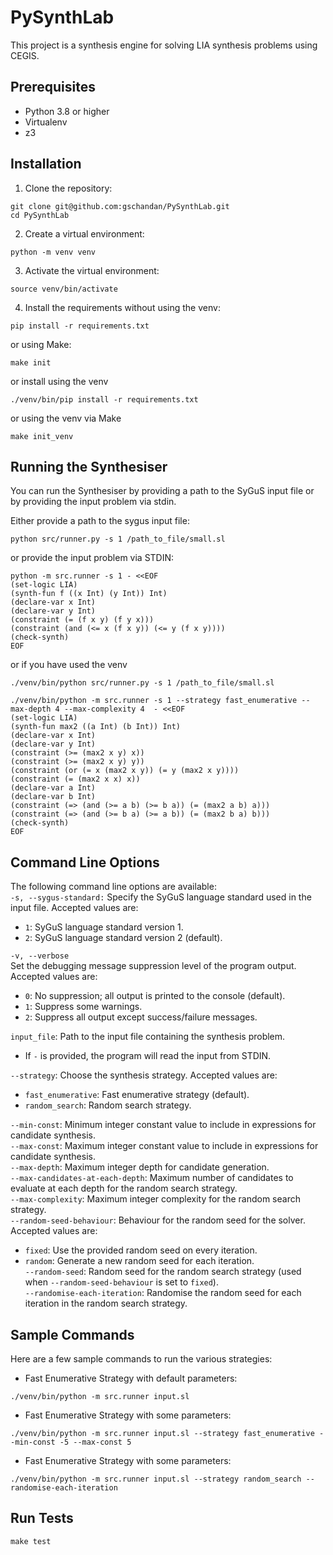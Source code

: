 # PySynthLab

This project is a synthesis engine for solving LIA synthesis problems using CEGIS. 

## Prerequisites

- Python 3.8 or higher
- Virtualenv
- z3

## Installation

1. Clone the repository:

```shell
git clone git@github.com:gschandan/PySynthLab.git
cd PySynthLab
```

2. Create a virtual environment:

```shell
python -m venv venv
```

3. Activate the virtual environment:

```shell
source venv/bin/activate
```
4. Install the requirements without using the venv:
```shell
pip install -r requirements.txt
```
or using Make:
```shell
make init
```
or install using the venv
```shell
./venv/bin/pip install -r requirements.txt  
```
or using the venv via Make
```shell
make init_venv  
```

## Running the Synthesiser
You can run the Synthesiser by providing a path to the SyGuS input file or by providing the input problem via stdin.

Either provide a path to the sygus input file:
```shell
python src/runner.py -s 1 /path_to_file/small.sl  
```
or provide the input problem via STDIN:
```shell
python -m src.runner -s 1 - <<EOF
(set-logic LIA)
(synth-fun f ((x Int) (y Int)) Int)
(declare-var x Int)
(declare-var y Int)
(constraint (= (f x y) (f y x)))
(constraint (and (<= x (f x y)) (<= y (f x y))))
(check-synth)
EOF
```
or if you have used the venv
```shell
./venv/bin/python src/runner.py -s 1 /path_to_file/small.sl  
```
```shell
./venv/bin/python -m src.runner -s 1 --strategy fast_enumerative --max-depth 4 --max-complexity 4  - <<EOF
(set-logic LIA)
(synth-fun max2 ((a Int) (b Int)) Int)
(declare-var x Int)
(declare-var y Int)
(constraint (>= (max2 x y) x))
(constraint (>= (max2 x y) y))
(constraint (or (= x (max2 x y)) (= y (max2 x y))))
(constraint (= (max2 x x) x))
(declare-var a Int)
(declare-var b Int)
(constraint (=> (and (>= a b) (>= b a)) (= (max2 a b) a)))
(constraint (=> (and (>= b a) (>= a b)) (= (max2 b a) b)))
(check-synth)
EOF
```
## Command Line Options

The following command line options are available:  
`-s, --sygus-standard:` Specify the SyGuS language standard used in the input file. Accepted values are:
- `1`: SyGuS language standard version 1.
- `2`: SyGuS language standard version 2 (default).

`-v, --verbose`  
  Set the debugging message suppression level of the program output. Accepted values are:
- `0`: No suppression; all output is printed to the console (default).
- `1`: Suppress some warnings.
- `2`: Suppress all output except success/failure messages.

`input_file`: Path to the input file containing the synthesis problem.   
- If `-` is provided, the program will read the input from STDIN.

`--strategy`: Choose the synthesis strategy. Accepted values are:  
- `fast_enumerative`: Fast enumerative strategy (default).  
- `random_search`: Random search strategy.


`--min-const`: Minimum integer constant value to include in expressions for candidate synthesis.    
`--max-const`: Maximum integer constant value to include in expressions for candidate synthesis.  
`--max-depth`: Maximum integer depth for candidate generation.    
`--max-candidates-at-each-depth`: Maximum number of candidates to evaluate at each depth for the random search strategy.  
`--max-complexity`: Maximum integer complexity for the random search strategy.  
`--random-seed-behaviour`: Behaviour for the random seed for the solver. Accepted values are:  
- `fixed`: Use the provided random seed on every iteration.  
- `random`: Generate a new random seed for each iteration.  
`--random-seed`: Random seed for the random search strategy (used when `--random-seed-behaviour` is set to `fixed`).  
`--randomise-each-iteration`: Randomise the random seed for each iteration in the random search strategy.

## Sample Commands
Here are a few sample commands to run the various strategies:

- Fast Enumerative Strategy with default parameters:
```shell
./venv/bin/python -m src.runner input.sl
```
- Fast Enumerative Strategy with some parameters:
```shell
./venv/bin/python -m src.runner input.sl --strategy fast_enumerative --min-const -5 --max-const 5
```
- Fast Enumerative Strategy with some parameters:
```shell
./venv/bin/python -m src.runner input.sl --strategy random_search --randomise-each-iteration
```



## Run Tests
```shell
make test
```